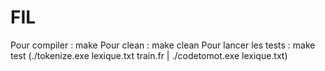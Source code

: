 # FIL

Pour compiler         : make
Pour clean    		  : make clean
Pour lancer les tests : make test (./tokenize.exe lexique.txt train.fr | ./codetomot.exe lexique.txt)
